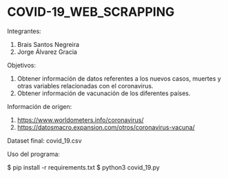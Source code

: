 # COVID-19_WEB_SCRAPPING

Integrantes:

1. Brais Santos Negreira
2. Jorge Álvarez Gracia

Objetivos:

1. Obtener información de datos referentes a los nuevos casos, muertes y otras variables relacionadas con el coronavirus.
2. Obtener información de vacunación de los diferentes países.

Información de origen:

1. https://www.worldometers.info/coronavirus/
2. https://datosmacro.expansion.com/otros/coronavirus-vacuna/

Dataset final: covid_19.csv


Uso del programa:

$ pip install -r requirements.txt
$ python3 covid_19.py
